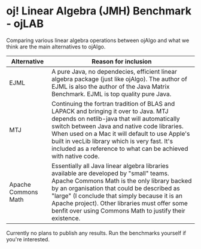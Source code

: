 # oj! Linear Algebra (JMH) Benchmark - ojLAB

Comparing various linear algebra operations between ojAlgo and what we think are the main alternatives to ojAlgo.

Alternative | Reason for inclusion
----------------|----------------
EJML | A pure Java, no dependecies, efficient linear algebra package (just like ojAlgo). The author of EJML is also the author of the Java Matrix Benchmark. EJML is top quality pure Java.
MTJ | Continuing the fortran tradition of BLAS and LAPACK and bringing it over to Java. MTJ depends on netlib-java that will automatically switch between Java and native code libraries. When used on a Mac it will default to use Apple's built in vecLib library which is very fast. It's included as a reference to what can be achieved with native code.
Apache Commons Math | Essentially all Java linear algebra libraries available are developed by "small" teams. Apache Commons Math is the only library backed by an organisation that could be described as "large" (I conclude that simply because it is an Apache project). Other libraries must offer some benfit over using Commons Math to justify their existence.

Currently no plans to publish any results. Run the benchmarks yourself if you're interested.
